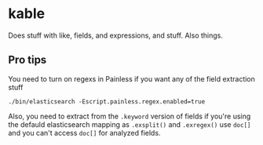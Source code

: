 # kable
Does stuff with like, fields, and expressions, and stuff. Also things.

## Pro tips

You need to turn on regexs in Painless if you want any of the field extraction stuff

```
./bin/elasticsearch -Escript.painless.regex.enabled=true
```

Also, you need to extract from the `.keyword` version of fields if you're using the defauld elasticsearch mapping as `.exsplit()` and `.exregex()` use `doc[]` and you can't access `doc[]` for analyzed fields.
